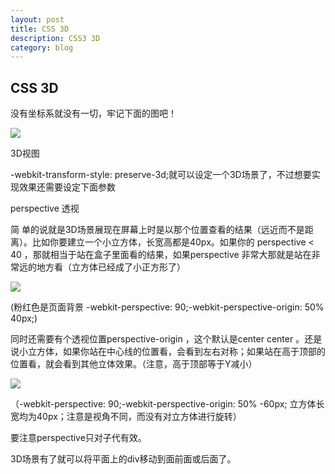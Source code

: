 ```yaml
---
layout: post
title: CSS 3D
description: CSS3 3D
category: blog
---
```


## CSS 3D

没有坐标系就没有一切，牢记下面的图吧！

![](http://c.hiphotos.baidu.com/album/pic/item/cf1b9d16fdfaaf51311b79e28d5494eef11f7af7.jpg)  

3D视图

-webkit-transform-style: preserve-3d;就可以设定一个3D场景了，不过想要实现效果还需要设定下面参数

perspective 透视

简 单的说就是3D场景展现在屏幕上时是以那个位置查看的结果（远近而不是距离）。比如你要建立一个小立方体，长宽高都是40px。如果你的 perspective < 40  ，那就相当于站在盒子里面看的结果，如果perspective 非常大那就是站在非常远的地方看（立方体已经成了小正方形了）

![](http://f.hiphotos.baidu.com/album/pic/item/1c950a7b02087bf45f70afb4f3d3572c10dfcfcb.jpg)

(粉红色是页面背景 -webkit-perspective: 90;-webkit-perspective-origin: 50% 40px;)

同时还需要有个透视位置perspective-origin ，这个默认是center center 。还是说小立方体，如果你站在中心线的位置看，会看到左右对称；如果站在高于顶部的位置看，就会看到其他立体效果。（注意，高于顶部等于Y减小）  

![](http://h.hiphotos.baidu.com/album/pic/item/8b13632762d0f703ce2e6d8109fa513d2797c5cb.jpg) 

（-webkit-perspective: 90;-webkit-perspective-origin: 50% -60px; 立方体长宽均为40px；注意是视角不同，而没有对立方体进行旋转）  

要注意perspective只对子代有效。

3D场景有了就可以将平面上的div移动到面前面或后面了。